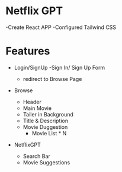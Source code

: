 # Netflix GPT

-Create React APP
-Configured Tailwind CSS

# Features 
- Login/SignUp 
   -Sign In/ Sign Up Form
    - redirect to Browse Page
- Browse
     - Header
     - Main Movie
     - Tailer in Background
     - Title & Description
     - Movie Duggestion 
         - Movie List * N

- NetflixGPT
   - Search Bar
   - Movie Suggestions

   